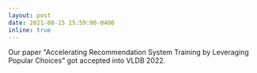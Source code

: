 ```yaml
---
layout: post
date: 2021-08-15 15:59:00-0400
inline: true
---
```


Our paper "Accelerating Recommendation System Training by Leveraging Popular Choices" got accepted into VLDB 2022.
